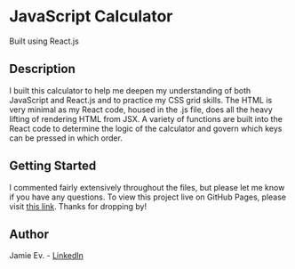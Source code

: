 # JavaScript Calculator
Built using React.js

## Description

I built this calculator to help me deepen my understanding of both JavaScript and React.js and to practice my CSS grid skills. The HTML is very minimal as my React code, housed in the .js file, does all the heavy lifting of rendering HTML from JSX. A variety of functions are built into the React code to determine the logic of the calculator and govern which keys can be pressed in which order.

## Getting Started

I commented fairly extensively throughout the files, but please let me know if you have any questions. To view this project live on GitHub Pages, please visit [this link](https://jamie-ev.github.io/JavaScript_Calculator/). Thanks for dropping by!

## Author

Jamie Ev. - [LinkedIn](https://www.linkedin.com/in/everettjamie/)
